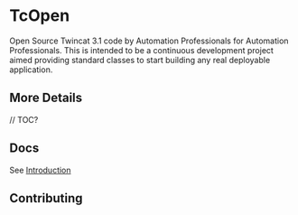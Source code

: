 # TcOpen
Open Source Twincat 3.1 code by Automation Professionals for Automation Professionals.  This is intended to be a continuous development project aimed providing standard classes to start building any real deployable application.

## More Details
// TOC?

## Docs
See [Introduction](/docs/Introduction.md)

## Contributing


## 
